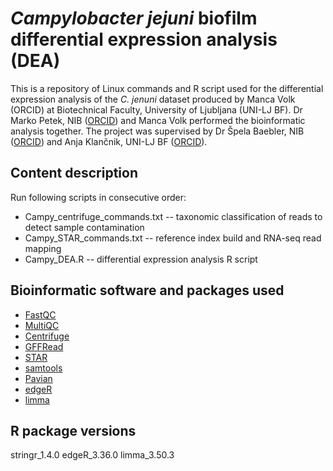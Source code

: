 # _Campylobacter jejuni_ biofilm differential expression analysis (DEA)

This is a repository of Linux commands and R script used for the differential expression analysis of the _C. jenuni_ dataset produced by Manca Volk (ORCID) at Biotechnical Faculty, University of Ljubljana (UNI-LJ BF). Dr Marko Petek, NIB ([ORCID](https://orcid.org/0000-0003-3644-7827)) and Manca Volk performed the bioinformatic analysis together. The project was supervised by Dr Špela Baebler, NIB ([ORCID](https://orcid.org/0000-0003-4776-7164)) and Anja Klančnik, UNI-LJ BF ([ORCID](https://orcid.org/0000-0003-1632-5785)).

## Content description
Run following scripts in consecutive order:
- Campy_centrifuge_commands.txt -- taxonomic classification of reads to detect sample contamination
- Campy_STAR_commands.txt -- reference index build and RNA-seq read mapping
- Campy_DEA.R -- differential expression analysis R script

## Bioinformatic software and packages used
- [FastQC](https://github.com/s-andrews/FastQC)
- [MultiQC](https://github.com/MultiQC/MultiQC)
- [Centrifuge](https://github.com/DaehwanKimLab/centrifuge)
- [GFFRead](https://github.com/gpertea/gffread)
- [STAR](https://github.com/alexdobin/STAR)
- [samtools](https://github.com/samtools/samtools)
- [Pavian](https://github.com/fbreitwieser/pavian)
- [edgeR](https://bioconductor.org/packages/release/bioc/html/edgeR.html)
- [limma](https://bioconductor.org/packages/release/bioc/html/limma.html)

## R package versions
stringr_1.4.0
edgeR_3.36.0
limma_3.50.3 
